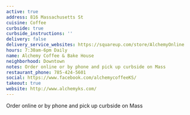 ```yaml
---
active: true
address: 816 Massachusetts St
cuisine: Coffee
curbside: true
curbside_instructions: ''
delivery: false
delivery_service_websites: https://squareup.com/store/AlchemyOnline
hours: 7:30am-6pm Daily
name: Alchemy Coffee & Bake House
neighborhood: Downtown
notes: Order online or by phone and pick up curbside on Mass
restaurant_phone: 785-424-5601
social: https://www.facebook.com/alchemycoffeeKS/
takeout: true
website: http://www.alchemyks.com/
---
```


Order online or by phone and pick up curbside on Mass